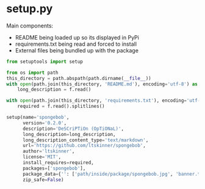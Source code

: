 # setup.py

Main components:

* README being loaded up so its displayed in PyPi
* requirements.txt being read and forced to install
* External files being bundled up with the package

```python
from setuptools import setup

from os import path
this_directory = path.abspath(path.dirname(__file__))
with open(path.join(this_directory, 'README.md'), encoding='utf-8') as f:
    long_description = f.read()

with open(path.join(this_directory, 'requirements.txt'), encoding='utf-8') as f:
    required = f.read().splitlines()

setup(name='spongebob',
      version='0.2.0',
      description='DeSCriPTiOn (OpTiONaL)',
      long_description=long_description,
      long_description_content_type='text/markdown',
      url='https://github.com/ltskinner/spongebob',
      author='ltskinner',
      license='MIT',
      install_requires=required,
      packages=['spongebob'],
      package_data={'': ['path/inside/package/spongebob.jpg', 'banner.txt']},
      zip_safe=False)
```
